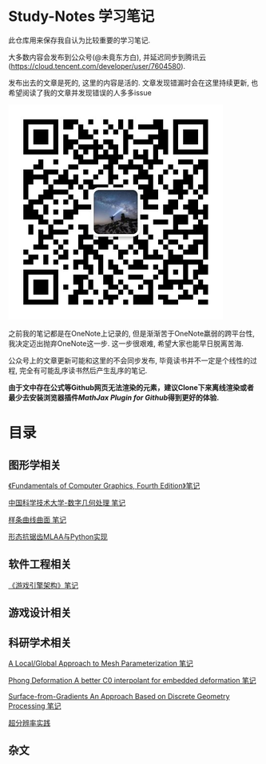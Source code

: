 # Study-Notes 学习笔记
此仓库用来保存我自认为比较重要的学习笔记. 

大多数内容会发布到公众号(@未竟东方白), 并延迟同步到腾讯云(https://cloud.tencent.com/developer/user/7604580). 

发布出去的文章是死的, 这里的内容是活的. 文章发现错漏时会在这里持续更新, 也希望阅读了我的文章并发现错误的人多多issue

![](Media/76cefca17c71c048be65c37cbaaeece44e37709f4000c91e33d8c1b6a496eef3.png)  

之前我的笔记都是在OneNote上记录的, 但是渐渐苦于OneNote羸弱的跨平台性, 我决定迈出抛弃OneNote这一步. 这一步很艰难, 希望大家也能早日脱离苦海.

公众号上的文章更新可能和这里的不会同步发布, 毕竟读书并不一定是个线性的过程, 完全有可能乱序读书然后产生乱序的笔记. 

**由于文中存在公式等Github网页无法渲染的元素，建议Clone下来离线渲染或者最少去安装浏览器插件*MathJax Plugin for Github*得到更好的体验.**

# 目录

## 图形学相关

[《Fundamentals of Computer Graphics, Fourth Edition》笔记](./Content/《Fundamentals%20of%20Computer%20Graphics,%20Fourth%20Edition》笔记/README.md)

[中国科学技术大学-数字几何处理 笔记](./Content/中国科学技术大学-数字几何处理%20笔记/README.md)

[样条曲线曲面 笔记](./Content/专项笔记/样条曲线曲面/README.md)

[形态抗锯齿MLAA与Python实现](./Content/图形学/形态抗锯齿MLAA与Python实现/README.md)

## 软件工程相关

[《游戏引擎架构》笔记](./Content/《游戏引擎架构》笔记/README.md)

## 游戏设计相关

## 科研学术相关

[A Local/Global Approach to Mesh Parameterization 笔记](./Content/论文笔记/A%20Local%20Global%20Approach%20to%20Mesh%20Parameterization/README.md)

[Phong Deformation A better C0 interpolant for embedded deformation 笔记](./Content/论文笔记/Phong%20Deformation%20A%20better%20C0%20interpolant%20for%20embedded%20deformation/README.md)

[Surface-from-Gradients An Approach Based on Discrete Geometry Processing 笔记](./Content/论文笔记/Surface-from-Gradients%20An%20Approach%20Based%20on%20Discrete%20Geometry%20Processing/README.md)

[超分辨率实践](./Content/机器学习/超分辨率实践/README.md)

## 杂文